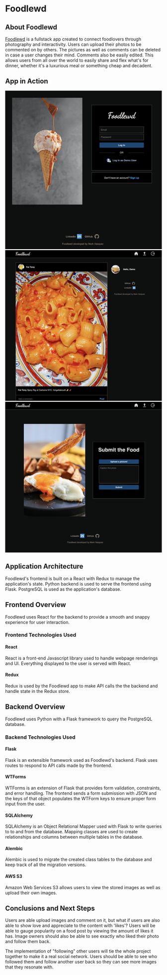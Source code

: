 # Foodlewd

## About Foodlewd

[Foodlewd](https://food-lewd.herokuapp.com/) is a fullstack app created to connect foodlovers through photography and interactivity. Users can upload their photos to be commented on by others. The pictures as well as comments can be deleted in case a user changes their mind. Comments also be easily edited. This allows users from all over the world to easily share and flex what's for dinner, whether it's a luxurious meal or something cheap and decadent.

## App in Action

![](2021-09-08-14-49-09.png)
![](2021-09-08-14-49-47.png)
![](2021-09-08-14-50-04.png)

## Application Architecture

Foodlewd's frontend is built on a React with Redux to manage the application's state. Python backend is used to serve the frontend using Flask. PostgreSQL is used as the application's database.

## Frontend Overview

Foodlewd uses React for the backend to provide a smooth and snappy experience for user interaction.

### Frontend Technologies Used

#### React

React is a front-end Javascript library used to handle webpage renderings and UI. Everything displayed to the user is served with React.

#### Redux

Redux is used by the Foodlewd app to make API calls the the backend and handle state in the Redux store.

## Backend Overview

Foodlewd uses Python with a Flask framework to query the PostgreSQL database.

### Backend Technologies Used

#### Flask

Flask is an extensible framework used as Foodlewd's backend. Flask uses routes to respond to API calls made by the frontend.

#### WTForms

WTForms is an extension of Flask that provides form validation, constraints, and error handling. The frontend sends a form submission with JSON and the keys of that object populates the WTForm keys to ensure proper form input from the user.

#### SQLAlchemy

SQLAlchemy is an Object Relational Mapper used with Flask to write queries to to and from the database. Mapping classes are used to create relationships and columns between multiple tables in the database.

#### Alembic

Alembic is used to migrate the created class tables to the database and keep track of all the migration versions.

#### AWS S3

Amazon Web Services S3 allows users to view the stored images as well as upload their own images.

## Conclusions and Next Steps

Users are able upload images and comment on it, but what if users are also able to show love and appreciate to the content with 'likes'? Users will be able to gauge popularity on a food post by viewing the amount of likes it has. Image owners should also be able to see exactly who liked their photo and follow them back.

The implementation of "following" other users will tie the whole project together to make it a real social network. Users should be able to see who followed them and follow another user back so they can see more images that they resonate with.
